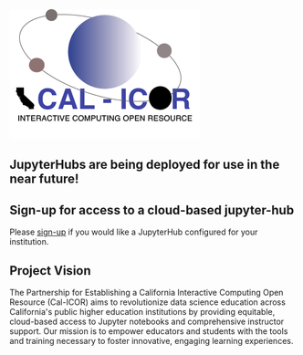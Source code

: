 ![CAL-ICOR logo](assets/logo.png)

## JupyterHubs are being deployed for use in the near future!

## Sign-up for access to a cloud-based jupyter-hub
Please [sign-up](https://docs.google.com/forms/d/1IN3b19WWPbTiAu8WR4tTBZwwMAY-NYS8EgH3I1eGQEI/edit?ts=66f34eb2) if you would like a JupyterHub configured for your
institution.

## Project Vision
The Partnership for Establishing a California Interactive Computing Open Resource (Cal-ICOR) aims to revolutionize data science education across California's public higher education institutions by providing equitable, cloud-based access to Jupyter notebooks and comprehensive instructor support. Our mission is to empower educators and students with the tools and training necessary to foster innovative, engaging learning experiences.








